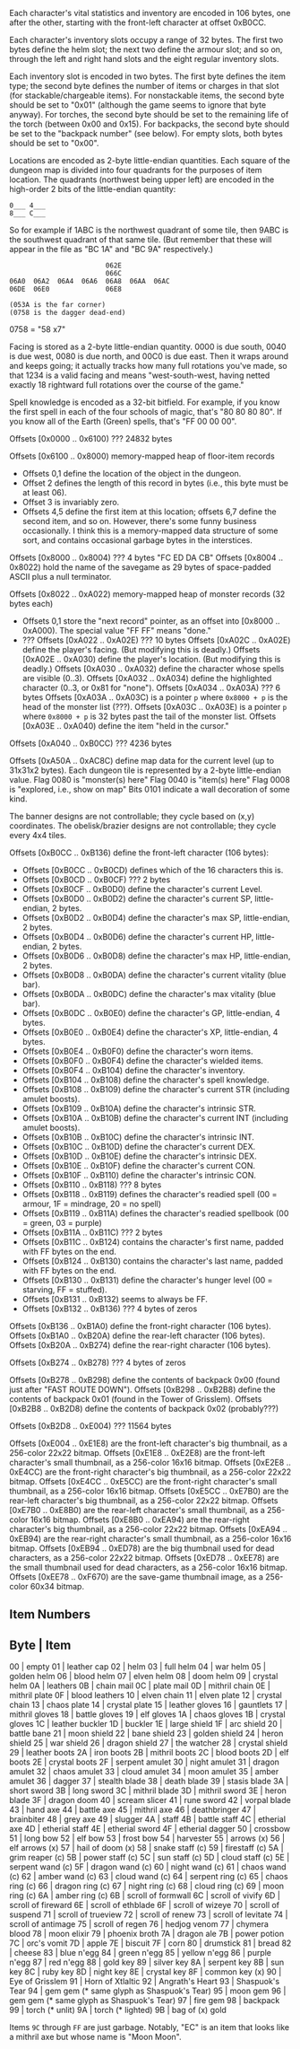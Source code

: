 
Each character's vital statistics and inventory are encoded in 106 bytes, one after the other,
starting with the front-left character at offset 0xB0CC.

Each character's inventory slots occupy a range of 32 bytes. The first two bytes define the helm slot;
the next two define the armour slot; and so on, through the left and right hand slots and the eight regular
inventory slots.

Each inventory slot is encoded in two bytes. The first byte defines the item type; the second byte
defines the number of items or charges in that slot (for stackable/chargeable items).
For nonstackable items, the second byte should be set to "0x01" (although the game seems to ignore that byte anyway).
For torches, the second byte should be set to the remaining life of the torch (between 0x00 and 0x15).
For backpacks, the second byte should be set to the "backpack number" (see below).
For empty slots, both bytes should be set to "0x00".

Locations are encoded as 2-byte little-endian quantities. Each square of the dungeon map is divided
into four quadrants for the purposes of item location. The quadrants (northwest being upper left)
are encoded in the high-order 2 bits of the little-endian quantity:

    0___ 4___
    8___ C___

So for example if 1ABC is the northwest quadrant of some tile, then 9ABC is the southwest quadrant of
that same tile. (But remember that these will appear in the file as "BC 1A" and "BC 9A" respectively.)

                            062E
                            066C
    06A0  06A2  06A4  06A6  06A8  06AA  06AC
    06DE  06E0              06E8

    (053A is the far corner)
    (0758 is the dagger dead-end)

0758 = "58 x7"

Facing is stored as a 2-byte little-endian quantity. 0000 is due south, 0040 is due west, 0080 is
due north, and 00C0 is due east. Then it wraps around and keeps going; it actually tracks how many
full rotations you've made, so that 1234 is a valid facing and means "west-south-west, having netted
exactly 18 rightward full rotations over the course of the game."

Spell knowledge is encoded as a 32-bit bitfield. For example, if you know the first spell in each
of the four schools of magic, that's "80 80 80 80". If you know all of the Earth (Green) spells,
that's "FF 00 00 00".


Offsets [0x0000 .. 0x6100) ??? 24832 bytes

Offsets [0x6100 .. 0x8000) memory-mapped heap of floor-item records
- Offsets 0,1 define the location of the object in the dungeon.
- Offset 2 defines the length of this record in bytes (i.e., this byte must be at least 06).
- Offset 3 is invariably zero.
- Offsets 4,5 define the first item at this location; offsets 6,7 define the second item, and so on.
However, there's some funny business occasionally. I think this is a memory-mapped data structure of some sort,
and contains occasional garbage bytes in the interstices.


Offsets [0x8000 .. 0x8004) ??? 4 bytes "FC ED DA CB"
Offsets [0x8004 .. 0x8022) hold the name of the savegame as 29 bytes of space-padded ASCII plus a null terminator.

Offsets [0x8022 .. 0xA022) memory-mapped heap of monster records (32 bytes each)
- Offsets 0,1 store the "next record" pointer, as an offset into [0x8000 .. 0xA000). The special value "FF FF" means "done."
- ???
Offsets [0xA022 .. 0xA02E) ??? 10 bytes
Offsets [0xA02C .. 0xA02E) define the player's facing. (But modifying this is deadly.)
Offsets [0xA02E .. 0xA030) define the player's location. (But modifying this is deadly.)
Offsets [0xA030 .. 0xA032) define the character whose spells are visible (0..3).
Offsets [0xA032 .. 0xA034) define the highlighted character (0..3, or 0x81 for "none").
Offsets [0xA034 .. 0xA03A) ??? 6 bytes
Offsets [0xA03A .. 0xA03C) is a pointer `p` where `0x8000 + p` is the head of the monster list (???).
Offsets [0xA03C .. 0xA03E) is a pointer `p` where `0x8000 + p` is 32 bytes past the tail of the monster list.
Offsets [0xA03E .. 0xA040) define the item "held in the cursor."

Offsets [0xA040 .. 0xB0CC) ??? 4236 bytes

Offsets [0xA50A .. 0xAC8C) define map data for the current level (up to 31x31x2 bytes).
Each dungeon tile is represented by a 2-byte little-endian value.
Flag 0080 is "monster(s) here"
Flag 0040 is "item(s) here"
Flag 0008 is "explored, i.e., show on map"
Bits 0101 indicate a wall decoration of some kind.

The banner designs are not controllable; they cycle based on (x,y) coordinates.
The obelisk/brazier designs are not controllable; they cycle every 4x4 tiles.


Offsets [0xB0CC .. 0xB136) define the front-left character (106 bytes):
- Offsets [0xB0CC .. 0xB0CD) defines which of the 16 characters this is.
- Offsets [0xB0CD .. 0xB0CF) ??? 2 bytes
- Offsets [0xB0CF .. 0xB0D0) define the character's current Level.
- Offsets [0xB0D0 .. 0xB0D2) define the character's current SP, little-endian, 2 bytes.
- Offsets [0xB0D2 .. 0xB0D4) define the character's max SP, little-endian, 2 bytes.
- Offsets [0xB0D4 .. 0xB0D6) define the character's current HP, little-endian, 2 bytes.
- Offsets [0xB0D6 .. 0xB0D8) define the character's max HP, little-endian, 2 bytes.
- Offsets [0xB0D8 .. 0xB0DA) define the character's current vitality (blue bar).
- Offsets [0xB0DA .. 0xB0DC) define the character's max vitality (blue bar).
- Offsets [0xB0DC .. 0xB0E0) define the character's GP, little-endian, 4 bytes.
- Offsets [0xB0E0 .. 0xB0E4) define the character's XP, little-endian, 4 bytes.
- Offsets [0xB0E4 .. 0xB0F0) define the character's worn items.
- Offsets [0xB0F0 .. 0xB0F4) define the character's wielded items.
- Offsets [0xB0F4 .. 0xB104) define the character's inventory.
- Offsets [0xB104 .. 0xB108) define the character's spell knowledge.
- Offsets [0xB108 .. 0xB109) define the character's current STR (including amulet boosts).
- Offsets [0xB109 .. 0xB10A) define the character's intrinsic STR.
- Offsets [0xB10A .. 0xB10B) define the character's current INT (including amulet boosts).
- Offsets [0xB10B .. 0xB10C) define the character's intrinsic INT.
- Offsets [0xB10C .. 0xB10D) define the character's current DEX.
- Offsets [0xB10D .. 0xB10E) define the character's intrinsic DEX.
- Offsets [0xB10E .. 0xB10F) define the character's current CON.
- Offsets [0xB10F .. 0xB110) define the character's intrinsic CON.
- Offsets [0xB110 .. 0xB118) ??? 8 bytes
- Offsets [0xB118 .. 0xB119) defines the character's readied spell (00 = armour, 1F = mindrage, 20 = no spell)
- Offsets [0xB119 .. 0xB11A) defines the character's readied spellbook (00 = green, 03 = purple)
- Offsets [0xB11A .. 0xB11C) ??? 2 bytes
- Offsets [0xB11C .. 0xB124) contains the character's first name, padded with FF bytes on the end.
- Offsets [0xB124 .. 0xB130) contains the character's last name, padded with FF bytes on the end.
- Offsets [0xB130 .. 0xB131) define the character's hunger level (00 = starving, FF = stuffed).
- Offsets [0xB131 .. 0xB132) seems to always be FF.
- Offsets [0xB132 .. 0xB136) ??? 4 bytes of zeros

Offsets [0xB136 .. 0xB1A0) define the front-right character (106 bytes).
Offsets [0xB1A0 .. 0xB20A) define the rear-left character (106 bytes).
Offsets [0xB20A .. 0xB274) define the rear-right character (106 bytes).

Offsets [0xB274 .. 0xB278) ??? 4 bytes of zeros

Offsets [0xB278 .. 0xB298) define the contents of backpack 0x00 (found just after "FAST ROUTE DOWN").
Offsets [0xB298 .. 0xB2B8) define the contents of backpack 0x01 (found in the Tower of Grisslem).
Offsets [0xB2B8 .. 0xB2D8) define the contents of backpack 0x02 (probably???)

Offsets [0xB2D8 .. 0xE004) ??? 11564 bytes

Offsets [0xE004 .. 0xE1E8) are the front-left character's big thumbnail, as a 256-color 22x22 bitmap.
Offsets [0xE1E8 .. 0xE2E8) are the front-left character's small thumbnail, as a 256-color 16x16 bitmap.
Offsets [0xE2E8 .. 0xE4CC) are the front-right character's big thumbnail, as a 256-color 22x22 bitmap.
Offsets [0xE4CC .. 0xE5CC) are the front-right character's small thumbnail, as a 256-color 16x16 bitmap.
Offsets [0xE5CC .. 0xE7B0) are the rear-left character's big thumbnail, as a 256-color 22x22 bitmap.
Offsets [0xE7B0 .. 0xE8B0) are the rear-left character's small thumbnail, as a 256-color 16x16 bitmap.
Offsets [0xE8B0 .. 0xEA94) are the rear-right character's big thumbnail, as a 256-color 22x22 bitmap.
Offsets [0xEA94 .. 0xEB94) are the rear-right character's small thumbnail, as a 256-color 16x16 bitmap.
Offsets [0xEB94 .. 0xED78) are the big thumbnail used for dead characters, as a 256-color 22x22 bitmap.
Offsets [0xED78 .. 0xEE78) are the small thumbnail used for dead characters, as a 256-color 16x16 bitmap.
Offsets [0xEE78 .. 0xF670) are the save-game thumbnail image, as a 256-color 60x34 bitmap.


Item Numbers
------------

Byte | Item
----------------
  00 | empty
  01 | leather cap
  02 | helm
  03 | full helm
  04 | war helm
  05 | golden helm
  06 | blood helm
  07 | elven helm
  08 | doom helm
  09 | crystal helm
  0A | leathers
  0B | chain mail
  0C | plate mail
  0D | mithril chain
  0E | mithril plate
  0F | blood leathers
  10 | elven chain
  11 | elven plate
  12 | crystal chain
  13 | chaos plate
  14 | crystal plate
  15 | leather gloves
  16 | gauntlets
  17 | mithril gloves
  18 | battle gloves
  19 | elf gloves
  1A | chaos gloves
  1B | crystal gloves
  1C | leather buckler
  1D | buckler
  1E | large shield
  1F | arc shield
  20 | battle bane
  21 | moon shield
  22 | bane shield
  23 | golden shield
  24 | heron shield
  25 | war shield
  26 | dragon shield
  27 | the watcher
  28 | crystal shield
  29 | leather boots
  2A | iron boots
  2B | mithril boots
  2C | blood boots
  2D | elf boots
  2E | crystal boots
  2F | serpent amulet
  30 | night amulet
  31 | dragon amulet
  32 | chaos amulet
  33 | cloud amulet
  34 | moon amulet
  35 | amber amulet
  36 | dagger
  37 | stealth blade
  38 | death blade
  39 | stasis blade
  3A | short sword
  3B | long sword
  3C | mithril blade
  3D | mithril sword
  3E | heron blade
  3F | dragon doom
  40 | scream slicer
  41 | rune sword
  42 | vorpal blade
  43 | hand axe
  44 | battle axe
  45 | mithril axe
  46 | deathbringer
  47 | brainbiter
  48 | grey axe
  49 | slugger
  4A | staff
  4B | battle staff
  4C | etherial axe
  4D | etherial staff
  4E | etherial sword
  4F | etherial dagger
  50 | crossbow
  51 | long bow
  52 | elf bow
  53 | frost bow
  54 | harvester
  55 | arrows (x)
  56 | elf arrows (x)
  57 | hail of doom (x)
  58 | snake staff (c)
  59 | firestaff (c)
  5A | grim reaper (c)
  5B | power staff (c)
  5C | sun staff (c)
  5D | cloud staff (c)
  5E | serpent wand (c)
  5F | dragon wand (c)
  60 | night wand (c)
  61 | chaos wand (c)
  62 | amber wand (c)
  63 | cloud wand (c)
  64 | serpent ring (c)
  65 | chaos ring (c)
  66 | dragon ring (c)
  67 | night ring (c)
  68 | cloud ring (c)
  69 | moon ring (c)
  6A | amber ring (c)
  6B | scroll of formwall
  6C | scroll of vivify
  6D | scroll of fireward
  6E | scroll of ethblade
  6F | scroll of wizeye
  70 | scroll of suspend
  71 | scroll of trueview
  72 | scroll of renew
  73 | scroll of levitate
  74 | scroll of antimage
  75 | scroll of regen
  76 | hedjog venom
  77 | chymera blood
  78 | moon elixir
  79 | phoenix broth
  7A | dragon ale
  7B | power potion
  7C | orc's vomit
  7D | apple
  7E | biscuit
  7F | corn
  80 | drumstick
  81 | bread
  82 | cheese
  83 | blue n'egg
  84 | green n'egg
  85 | yellow n'egg
  86 | purple n'egg
  87 | red n'egg
  88 | gold key
  89 | silver key
  8A | serpent key
  8B | sun key
  8C | ruby key
  8D | night key
  8E | crystal key
  8F | common key (x)
  90 | Eye of Grisslem
  91 | Horn of Xtlaltic
  92 | Angrath's Heart
  93 | Shaspuok's Tear
  94 | gem gem (* same glyph as Shaspuok's Tear)
  95 | moon gem
  96 | gem gem (* same glyph as Shaspuok's Tear)
  97 | fire gem
  98 | backpack
  99 | torch (* unlit)
  9A | torch (* lighted)
  9B | bag of (x) gold

Items `9C` through `FF` are just garbage.
Notably, "EC" is an item that looks like a mithril axe but whose name is "Moon Moon".

